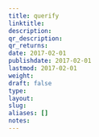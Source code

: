 ```yaml
---
title: querify
linktitle:
description:
qr_description:
qr_returns:
date: 2017-02-01
publishdate: 2017-02-01
lastmod: 2017-02-01
weight:
draft: false
type:
layout:
slug:
aliases: []
notes:
---
```

